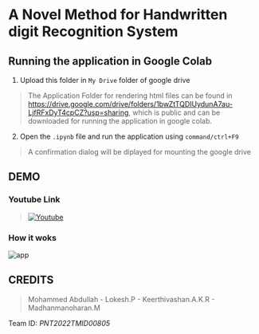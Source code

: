 # A Novel Method for Handwritten digit Recognition System

## Running the application in Google Colab

1. Upload this folder in `My Drive` folder of google drive

>The Application Folder for rendering html files can be found in https://drive.google.com/drive/folders/1bwZtTQDIUydunA7au-LjfRFxDyT4cpCZ?usp=sharing, which is public and can be downloaded for running the application in google colab.

2. Open the `.ipynb` file and run the application using `command/ctrl+F9`
>A confirmation dialog will be diplayed for mounting the google drive

## DEMO

### Youtube Link
>[![Youtube](http://img.youtube.com/vi/iLVx7PRH0TQ/0.jpg)](https://youtu.be/iLVx7PRH0TQ)

### How it woks
![app](https://user-images.githubusercontent.com/63586305/201483978-2302bec8-9592-4b7f-968d-42f3fefdf1b9.gif)

## CREDITS

>Mohammed Abdullah - Lokesh.P - Keerthivashan.A.K.R - Madhanmanoharan.M

Team ID: *PNT2022TMID00805*
